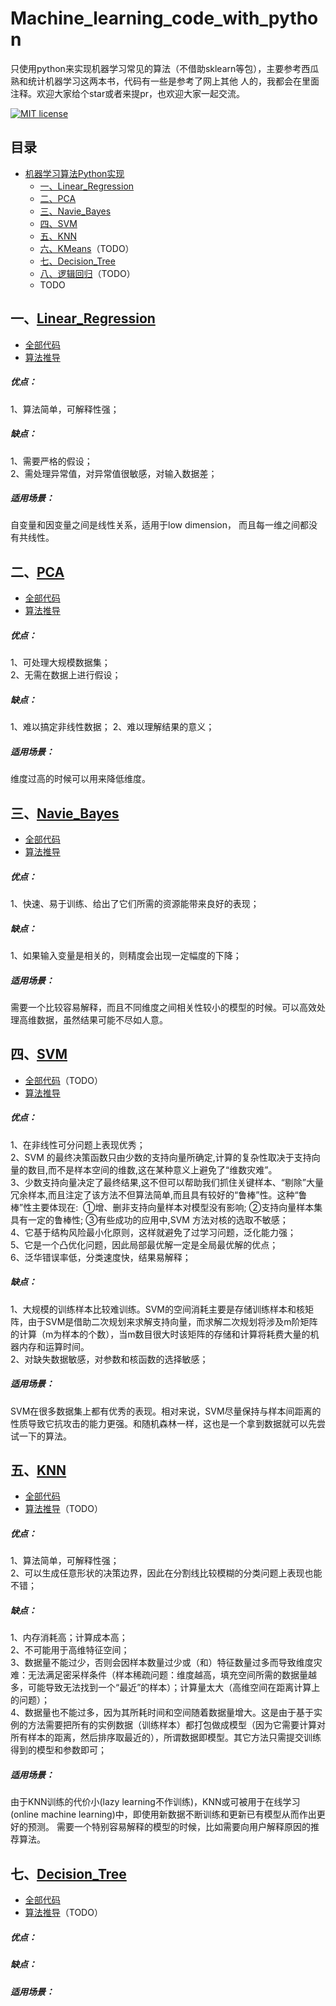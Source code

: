 # Machine_learning_code_with_python

只使用python来实现机器学习常见的算法（不借助sklearn等包），主要参考西瓜熟和统计机器学习这两本书，代码有一些是参考了网上其他
人的，我都会在里面注释。欢迎大家给个star或者来提pr，也欢迎大家一起交流。


[![MIT license](https://img.shields.io/dub/l/vibe-d.svg)](https://github.com/lawlite19/MachineLearning_Python/blob/master/LICENSE)


## 目录
* [机器学习算法Python实现](#机器学习算法python实现)
	* [一、Linear_Regression](#一Linear_Regression)
	* [二、PCA](#二PCA)
    * [三、Navie_Bayes](#三Navie_Bayes)
    * [四、SVM](#四SVM)
    * [五、KNN](#五KNN)
    * [六、KMeans](#六KMeans)（TODO）
    * [七、Decision_Tree](#七Decision_Tree)
    * [八、逻辑回归](#八逻辑回归)（TODO）
    * TODO
    

## 一、[Linear_Regression](/Linear_Regression)
- [全部代码](/Linear_Regression/linearRegression.ipynb)
- [算法推导](/Linear_Regression/README.md)  
##### 优点：
1、算法简单，可解释性强；  
     
##### 缺点：
1、需要严格的假设；  
2、需处理异常值，对异常值很敏感，对输入数据差；  

##### 适用场景：
自变量和因变量之间是线性关系，适用于low dimension， 而且每一维之间都没有共线性。


## 二、[PCA](/PCA)
- [全部代码](/PCA/PCA.ipynb)
- [算法推导](/PCA/README.md)
##### 优点：
1、可处理大规模数据集；  
2、无需在数据上进行假设；  

##### 缺点：
1、难以搞定非线性数据；
2、难以理解结果的意义；  

##### 适用场景：
维度过高的时候可以用来降低维度。  



## 三、[Navie_Bayes](/Navie_Bayes)
- [全部代码](/Navie_Bayes/navieBayes.ipynb)
- [算法推导](/Navie_Bayes/README.md)
##### 优点：
1、快速、易于训练、给出了它们所需的资源能带来良好的表现；

##### 缺点：
1、如果输入变量是相关的，则精度会出现一定幅度的下降；

##### 适用场景：
需要一个比较容易解释，而且不同维度之间相关性较小的模型的时候。可以高效处理高维数据，虽然结果可能不尽如人意。



## 四、[SVM](/SVM)
- [全部代码](/SVM/SVM.ipynb)（TODO）
- [算法推导](/SVM/README.md)
##### 优点：
1、在非线性可分问题上表现优秀；  
2、SVM 的最终决策函数只由少数的支持向量所确定,计算的复杂性取决于支持向量的数目,而不是样本空间的维数,这在某种意义上避免了“维数灾难”。  
3、少数支持向量决定了最终结果,这不但可以帮助我们抓住关键样本、“剔除”大量冗余样本,而且注定了该方法不但算法简单,而且具有较好的“鲁棒”性。这种“鲁棒”性主要体现在: 
①增、删非支持向量样本对模型没有影响; ②支持向量样本集具有一定的鲁棒性; ③有些成功的应用中,SVM 方法对核的选取不敏感；  
4、它基于结构风险最小化原则，这样就避免了过学习问题，泛化能力强；  
5、它是一个凸优化问题，因此局部最优解一定是全局最优解的优点；  
6、泛华错误率低，分类速度快，结果易解释；  

##### 缺点：
1、大规模的训练样本比较难训练。SVM的空间消耗主要是存储训练样本和核矩阵，由于SVM是借助二次规划来求解支持向量，而求解二次规划将涉及m阶矩阵的计算（m为样本的个数），当m数目很大时该矩阵的存储和计算将耗费大量的机器内存和运算时间。  
2、对缺失数据敏感，对参数和核函数的选择敏感；  

##### 适用场景：
SVM在很多数据集上都有优秀的表现。相对来说，SVM尽量保持与样本间距离的性质导致它抗攻击的能力更强。和随机森林一样，这也是一个拿到数据就可以先尝试一下的算法。



## 五、[KNN](/KNN)
- [全部代码](/KNN/KNN.ipynb)
- [算法推导](/KNN/README.md)（TODO）
##### 优点：
1、算法简单，可解释性强；  
2、可以生成任意形状的决策边界，因此在分割线比较模糊的分类问题上表现也能不错；
     
##### 缺点：
1、内存消耗高；计算成本高；  
2、不可能用于高维特征空间；  
3、数据量不能过少，否则会因样本数量过少或（和）特征数量过多而导致维度灾难：无法满足密采样条件（样本稀疏问题：维度越高，填充空间所需的数据量越多，可能导致无法找到一个“最近”的样本）；计算量太大（高维空间在距离计算上的问题）；  
4、数据量也不能过多，因为其所耗时间和空间随着数据量增大。这是由于基于实例的方法需要把所有的实例数据（训练样本）都打包做成模型（因为它需要计算对所有样本的距离，然后排序取最近的），所谓数据即模型。其它方法只需提交训练得到的模型和参数即可；  

##### 适用场景：
由于KNN训练的代价小(lazy learning不作训练)，KNN或可被用于在线学习(online machine learning)中，即使用新数据不断训练和更新已有模型从而作出更好的预测。
需要一个特别容易解释的模型的时候，比如需要向用户解释原因的推荐算法。


## 七、[Decision_Tree](/Decision_Tree)
- [全部代码](/Decision_Tree/decision_Tree.ipynb)
- [算法推导](/Decision_Tree/README.md)（TODO）
##### 优点：

     
##### 缺点：

##### 适用场景：

